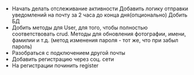 - Начать делать отслеживание активности
    Добавить логику отправки уведомлений на почту за 2 часа до конца дня(опционально)
    Добить БД
- Добить методы для User, для того, чтобы полностью соответствовать crud.
    Методы для обновления фотографии, имени, фамилии и т.д. (метод изменения пароля - тот же, что при забыл пароль)
- Разобраться с подключением другой почты
- Добавить регистрацию через соц. сети
- На регистрации починить register